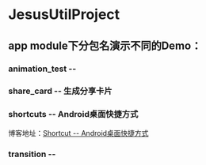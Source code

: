# JesusUtilProject

## app module下分包名演示不同的Demo：

### animation_test --

### share_card -- 生成分享卡片

### shortcuts -- Android桌面快捷方式

博客地址：[Shortcut -- Android桌面快捷方式](!https://www.yuque.com/jesus_yangshijie/ruafsa/huldpp)

### transition --